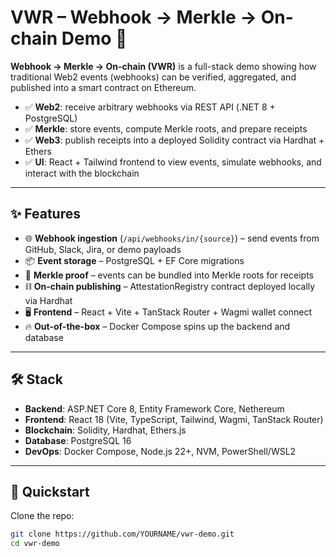 # VWR – Webhook → Merkle → On-chain Demo 🚀

**Webhook → Merkle → On-chain (VWR)** is a full-stack demo showing how traditional Web2 events (webhooks) can be verified, aggregated, and published into a smart contract on Ethereum.

- ✅ **Web2**: receive arbitrary webhooks via REST API (.NET 8 + PostgreSQL)  
- ✅ **Merkle**: store events, compute Merkle roots, and prepare receipts  
- ✅ **Web3**: publish receipts into a deployed Solidity contract via Hardhat + Ethers  
- ✅ **UI**: React + Tailwind frontend to view events, simulate webhooks, and interact with the blockchain  

---

## ✨ Features
- 🌐 **Webhook ingestion** (`/api/webhooks/in/{source}`) – send events from GitHub, Slack, Jira, or demo payloads  
- 📦 **Event storage** – PostgreSQL + EF Core migrations  
- 🌳 **Merkle proof** – events can be bundled into Merkle roots for receipts  
- ⛓ **On-chain publishing** – AttestationRegistry contract deployed locally via Hardhat  
- 🖥 **Frontend** – React + Vite + TanStack Router + Wagmi wallet connect  
- 🔥 **Out-of-the-box** – Docker Compose spins up the backend and database  

---

## 🛠 Stack
- **Backend**: ASP.NET Core 8, Entity Framework Core, Nethereum  
- **Frontend**: React 18 (Vite, TypeScript, Tailwind, Wagmi, TanStack Router)  
- **Blockchain**: Solidity, Hardhat, Ethers.js  
- **Database**: PostgreSQL 16  
- **DevOps**: Docker Compose, Node.js 22+, NVM, PowerShell/WSL2  

---

## 🚀 Quickstart

Clone the repo:
```bash
git clone https://github.com/YOURNAME/vwr-demo.git
cd vwr-demo

